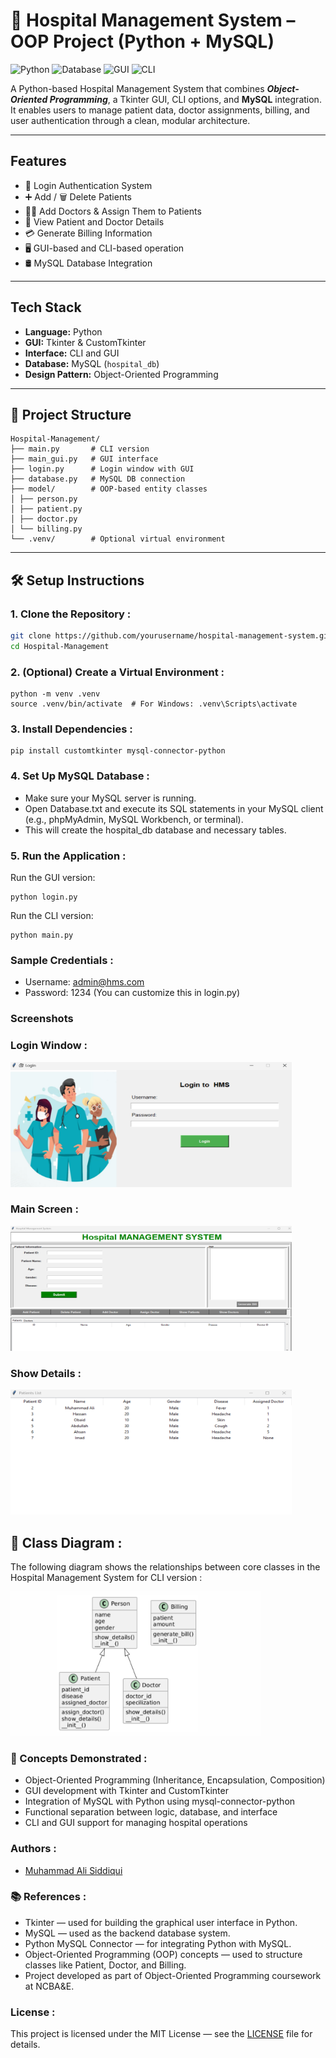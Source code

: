 # 🏥 Hospital Management System – OOP Project (Python + MySQL)

![Python](https://img.shields.io/badge/Python-3.9+-blue?logo=python)
![Database](https://img.shields.io/badge/Database-MySQL-lightgrey)
![GUI](https://img.shields.io/badge/GUI-Tkinter-brightgreen)
![CLI](https://img.shields.io/badge/Interface-CLI-blueviolet)

A Python-based Hospital Management System that combines ***Object-Oriented Programming***, a Tkinter GUI, CLI options, and **MySQL** integration. It enables users to manage patient data, doctor assignments, billing, and user authentication through a clean, modular architecture.

---

##  Features

- 🔐 Login Authentication System  
- ➕ Add / 🗑️ Delete Patients  
- 👨‍⚕️ Add Doctors & Assign Them to Patients  
- 📄 View Patient and Doctor Details  
- 💳 Generate Billing Information  
- 🖥️ GUI-based and CLI-based operation  
- 🛢️ MySQL Database Integration  

---

##  Tech Stack

- **Language:** Python  
- **GUI:** Tkinter & CustomTkinter  
- **Interface:** CLI and GUI  
- **Database:** MySQL (`hospital_db`)  
- **Design Pattern:** Object-Oriented Programming  

---

## 📁 Project Structure
```
Hospital-Management/
├── main.py       # CLI version
├── main_gui.py   # GUI interface
├── login.py      # Login window with GUI
├── database.py   # MySQL DB connection
├── model/        # OOP-based entity classes
│ ├── person.py
│ ├── patient.py
│ ├── doctor.py
│ └── billing.py
└── .venv/        # Optional virtual environment
```
---

## 🛠 Setup Instructions

### 1.  Clone the Repository :

```bash
git clone https://github.com/yourusername/hospital-management-system.git
cd Hospital-Management
```

### 2.  (Optional) Create a Virtual Environment :

```
python -m venv .venv
source .venv/bin/activate  # For Windows: .venv\Scripts\activate
```
### 3.  Install Dependencies :

```
pip install customtkinter mysql-connector-python
```
### 4. Set Up MySQL Database :

- Make sure your MySQL server is running.
- Open Database.txt and execute its SQL statements in your MySQL client (e.g., phpMyAdmin, MySQL Workbench, or terminal).
- This will create the hospital_db database and necessary tables.

### 5.  Run the Application :
Run the GUI version:
```
python login.py
```
Run the CLI version:
```
python main.py
```

###  Sample Credentials :

- Username: admin@hms.com
- Password: 1234
(You can customize this in login.py)

###  Screenshots

###  Login Window :
<img src="images/login_screen.png" alt="Login Window" width="450" height="200"/>

### Main Screen :
<img src="images/main_screen.png" alt="Add Patient" width="450" height="200"/>

### Show Details :
<img src="images/show_screen.png" alt="Add Patient" width="450" height="200"/>



## 🧩 Class Diagram :
The following diagram shows the relationships between core classes in the Hospital Management System for CLI version :

<img src="images/class_diagram.png" alt="Class Diagram" width="400"/>

### 🧠 Concepts Demonstrated :

- Object-Oriented Programming (Inheritance, Encapsulation, Composition)
- GUI development with Tkinter and CustomTkinter
- Integration of MySQL with Python using mysql-connector-python
- Functional separation between logic, database, and interface
- CLI and GUI support for managing hospital operations

### Authors :

- [Muhammad Ali Siddiqui](www.github.com/alibro005)

### 📚 References :

- Tkinter — used for building the graphical user interface in Python.
- MySQL — used as the backend database system.
- Python MySQL Connector — for integrating Python with MySQL.
- Object-Oriented Programming (OOP) concepts — used to structure classes like Patient, Doctor, and Billing.
- Project developed as part of Object-Oriented Programming coursework at NCBA&E.

###  License :

This project is licensed under the MIT License — see the [LICENSE](LICENSE) file for details.



